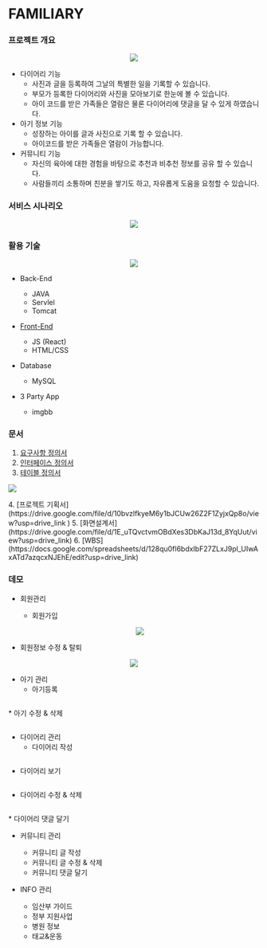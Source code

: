 # FAMILIARY

### 프로젝트 개요
<p align="center">
  <img src="https://github.com/iconew123/familiary-server/assets/163233482/51f137e0-d89f-484e-b887-d7ef9c6838a5">
</p>


* 다이어리 기능
  * 사진과 글을 등록하여 그날의 특별한 일을 기록할 수 있습니다.
  * 부모가 등록한 다이어리와 사진을 모아보기로 한눈에 볼 수 있습니다.
  * 아이 코드를 받은 가족들은 열람은 물론 다이어리에 댓글을 달 수 있게 하였습니다.
* 아기 정보 기능
  * 성장하는 아이를 글과 사진으로 기록 할 수 있습니다.
  * 아이코드를 받은 가족들은 열람이 가능합니다.  
* 커뮤니티 기능
  * 자신의 육아에 대한 경험을 바탕으로 추천과 비추천 정보를 공유 할 수 있습니다.
  * 사람들끼리 소통하며 친분을 쌓기도 하고, 자유롭게 도움을 요청할 수 있습니다.

### 서비스 시나리오
<p align="center">
  <img src="https://github.com/iconew123/familiary-server/assets/163233482/8af92b4c-9cc4-439d-ba7f-7e4ee0aab9ed">
</p>


### 활용 기술
<p align="center">
  <img src="https://github.com/iconew123/familiary-server/assets/163233482/41ededa2-1887-4747-ac86-80bdaf84d281">
</p>

* Back-End
  *  JAVA
  *  Servlel
  *  Tomcat
* [Front-End](https://github.com/iconew123/familiary.git)
  * JS (React)
  * HTML/CSS
* Database
  * MySQL

* 3 Party App
  * imgbb


### 문서
1. [요구사항 정의서](https://docs.google.com/spreadsheets/d/1rbcw7myThzqLoL2FxhxpT_1o7t-XeOQS_jAKuTZBYmY/edit?usp=drive_link)
2. [인터페이스 정의서](https://docs.google.com/spreadsheets/d/1LbNl-WeZ9B9Y3sj1i3FLD27nFV7FWz2WmgviOELu5-8/edit?usp=drive_link)
3. [테이블 정의서](https://docs.google.com/spreadsheets/d/1JYVlx6xnDEShnV2gC2NdtsCRumgcWUS1kBApFnKXUSc/edit?usp=drive_link)
   <p align="center">
  <img src="https://github.com/iconew123/familiary-server/assets/163233482/612b5fb2-c396-4921-bf50-17a8bbb64836">
</p>
4. [프로젝트 기획서](https://drive.google.com/file/d/10bvzlfkyeM6y1bJCUw26Z2F1ZyjxQp8o/view?usp=drive_link
)
5. [화면설계서](https://drive.google.com/file/d/1E_uTQvctvmOBdXes3DbKaJ13d_8YqUut/view?usp=drive_link)
6. [WBS](https://docs.google.com/spreadsheets/d/128qu0fl6bdxIbF27ZLxJ9pl_UIwAxATd7azqcxNJEhE/edit?usp=drive_link)

### 데모
* 회원관리
      
  * 회원가입<br/>
   <p align="center">
  <img src="https://github.com/iconew123/familiary-server/assets/163233482/d9899d35-a681-4fae-886d-97b52f1a1969">
</p>

  * 회원정보 수정 & 탈퇴<br/>
   <p align="center">
  <img src="https://github.com/iconew123/familiary-server/assets/163233482/cedcf5c7-fe40-4403-be1e-ab957c4375db">
</p>

* 아기 관리
  * 아기등록<br/>
 <p align="center">
  <img src="">
</p>
  * 아기 수정 & 삭제<br/>
 <p align="center">
  <img src="">

* 다이어리 관리
  * 다이어리 작성<br/>
 <p align="center">
  <img src="">
</p>

  * 다이어리 보기<br/>
 <p align="center">
  <img src="">
</p>

  * 다이어리 수정 & 삭제  <br/>
 <p align="center">
  <img src="">
</p>
  * 다이어리 댓글 달기

* 커뮤니티 관리
  * 커뮤니티 글 작성 
  * 커뮤니티 글 수정 & 삭제
  * 커뮤니티 댓글 달기

* INFO 관리
  * 임산부 가이드
  * 정부 지원사업
  * 병원 정보
  * 태교&운동


